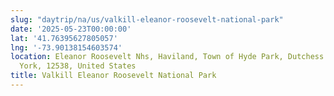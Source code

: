 ```yaml
---
slug: "daytrip/na/us/valkill-eleanor-roosevelt-national-park"
date: '2025-05-23T00:00:00'
lat: '41.76395627805057'
lng: '-73.90138154603574'
location: Eleanor Roosevelt Nhs, Haviland, Town of Hyde Park, Dutchess County, New
  York, 12538, United States
title: Valkill Eleanor Roosevelt National Park
---
```



